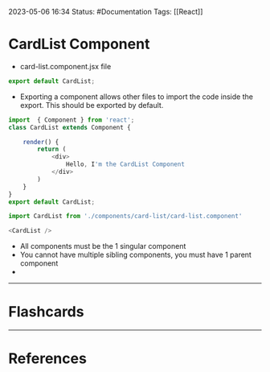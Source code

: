 2023-05-06 16:34
Status: #Documentation 
Tags: [[React]]

# CardList Component

* card-list.component.jsx file

```javascript
export default CardList;
```

* Exporting a component allows other files to import the code inside the export. This should be exported by default.


```javascript
import  { Component } from 'react';
class CardList extends Component {

    render() {
        return (
            <div>
                Hello, I'm the CardList Component
            </div>
        )
    }
}
export default CardList;
```

```javascript
import CardList from './components/card-list/card-list.component'
```

```javascript
<CardList />
```

* All components must be the 1 singular component
* You cannot have multiple sibling components, you must have 1 parent component
* 



___
# Flashcards



---
# References
